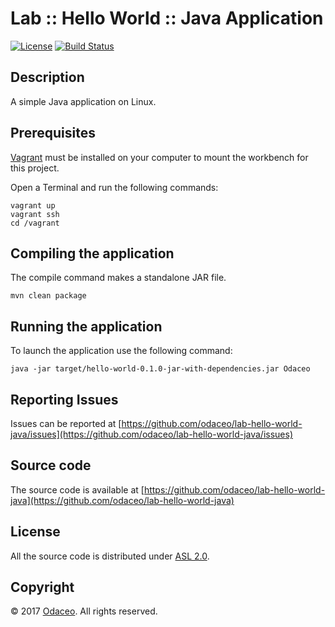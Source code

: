 # Lab :: Hello World :: Java Application

[![License](https://img.shields.io/github/license/odaceo/lab-hello-world-java.svg)](LICENSE)
[![Build Status](https://travis-ci.org/odaceo/lab-hello-world-java.svg)](https://travis-ci.org/odaceo/lab-hello-world-java)

## Description

A simple Java application on Linux.

## Prerequisites

[Vagrant](https://www.vagrantup.com/downloads.html) must be installed on your 
computer to mount the workbench for this project.

Open a Terminal and run the following commands:

```shell
vagrant up
vagrant ssh
cd /vagrant
```

## Compiling the application

The compile command makes a standalone JAR file.

``` shell
mvn clean package
```

## Running the application

To launch the application use the following command:

``` shell
java -jar target/hello-world-0.1.0-jar-with-dependencies.jar Odaceo
```

## Reporting Issues

Issues can be reported at [https://github.com/odaceo/lab-hello-world-java/issues](https://github.com/odaceo/lab-hello-world-java/issues)

## Source code

The source code is available at [https://github.com/odaceo/lab-hello-world-java](https://github.com/odaceo/lab-hello-world-java)

## License

All the source code is distributed under [ASL 2.0](LICENSE).

## Copyright

© 2017 [Odaceo](http://odaceo.ch). All rights reserved.
